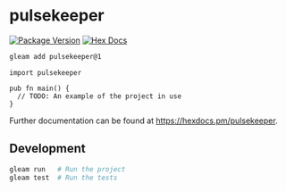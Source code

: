 # pulsekeeper

[![Package Version](https://img.shields.io/hexpm/v/pulsekeeper)](https://hex.pm/packages/pulsekeeper)
[![Hex Docs](https://img.shields.io/badge/hex-docs-ffaff3)](https://hexdocs.pm/pulsekeeper/)

```sh
gleam add pulsekeeper@1
```
```gleam
import pulsekeeper

pub fn main() {
  // TODO: An example of the project in use
}
```

Further documentation can be found at <https://hexdocs.pm/pulsekeeper>.

## Development

```sh
gleam run   # Run the project
gleam test  # Run the tests
```
